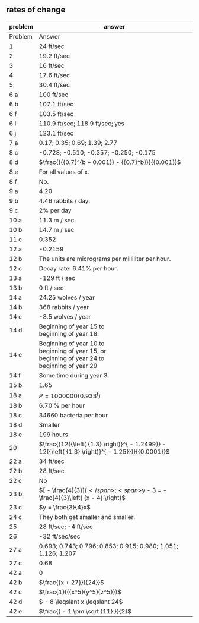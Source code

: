 
## rates of change


|problem|answer|
|-------|------|
|Problem|Answer|
|1|24 ft/sec|
|2|19.2 ft/sec|
|3|16 ft/sec|
|4|17.6 ft/sec|
|5|30.4 ft/sec|
|6 a|100 ft/sec|
|6 b|107.1 ft/sec|
|6 f|103.5 ft/sec|
|6 i|110.9 ft/sec; 118.9 ft/sec; yes|
|6 j|123.1 ft/sec|
|7 a|0.17; 0.35; 0.69; 1.39; 2.77|
|8 c|-0.728; -0.510; -0.357; -0.250; -0.175|
|8 d|<span>$\frac{{{{0.7}^{b + 0.001}} - {{0.7}^b}}}{{0.001}}$</span>|
|8 e|For all values of x.|
|8 f|No.|
|9 a|4.20|
|9 b|4.46 rabbits / day.|
|9 c|2% per day|
|10 a|11.3 m / sec|
|10 b|14.7 m / sec|
|11 c|0.352|
|12 a|-0.2159|
|12 b|The units are micrograms per milliliter per hour.|
|12 c|Decay rate: 6.41% per hour.|
|13 a|-129 ft / sec|
|13 b|0 ft / sec|
|14 a|24.25 wolves / year|
|14 b|368 rabbits / year|
|14 c|-8.5 wolves / year|
|14 d|Beginning of year 15 to <br>beginning of year 18.|
|14 e|Beginning of year 10 to <br>beginning of year 15, or <br>beginning of year 24 to <br>beginning of year 29|
|14 f|Some time during year 3.|
|15 b|1.65|
|18 a|<span>$P = 1000000\left( {{{0.933}^t}} \right)$</span>|
|18 b|6.70 % per hour|
|18 c|34660 bacteria per hour|
|18 d|Smaller|
|18 e|199 hours|
|20|<span>$\frac{{12{{\left( {1.3} \right)}^{ - 1.2499}} - 12{{\left( {1.3} \right)}^{ - 1.25}}}}{{0.0001}}$</span>|
|22 a|34 ft/sec|
|22 b|28 ft/sec|
|22 c|No|
|23 b|<span>$\[ - \frac{4}{3}\]{$</span>; <span>$y - 3 = - \frac{4}{3}\left( {x - 4} \right)$</span>|
|23 c|<span>$y = \frac{3}{4}x$</span>|
|24 c|They both get smaller and smaller.|
|25|28 ft/sec; -4 ft/sec|
|26|-32 ft/sec/sec|
|27 a|0.693; 0.743; 0.796; 0.853; 0.915; 0.980; 1.051; 1.126; 1.207|
|27 c|0.68|
|42 a|0|
|42 b|<span>$\frac{{x + 27}}{{24}}$</span>|
|42 c|<span>$\frac{1}{{{x^5}{y^5}{z^5}}}$</span>|
|42 d|<span>$ - 8 \leqslant x \leqslant 24$</span>|
|42 e|<span>$\frac{{ - 1 \pm \sqrt {11} }}{2}$</span>|
